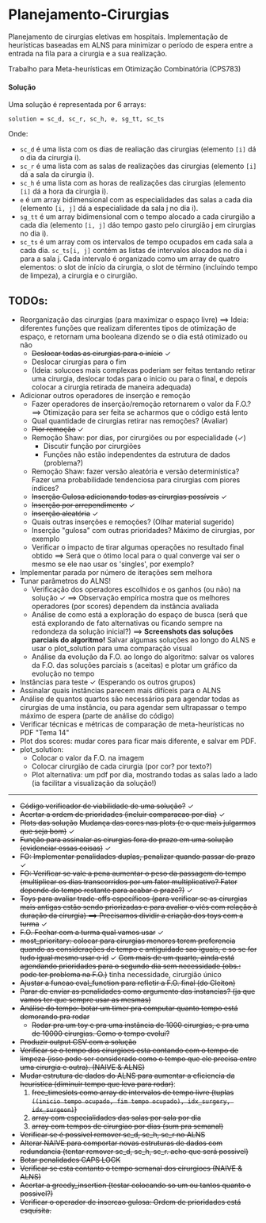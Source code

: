 # Planejamento-Cirurgias
Planejamento de cirurgias eletivas em hospitais. Implementação de heurísticas 
baseadas em ALNS para minimizar o período de espera entre a entrada na fila para 
a cirurgia e a sua realização.

Trabalho para Meta-heurísticas em Otimização Combinatória (CPS783)

#### Solução
Uma solução é representada por 6 arrays:

``` 
solution = sc_d, sc_r, sc_h, e, sg_tt, sc_ts 
```

Onde: 
- `sc_d` é uma lista com os dias de realiação das cirurgias (elemento 
`[i]` dá o dia da cirurgia i).
- `sc_r` é uma lista com as salas de realizações das cirurgias (elemento 
`[i]` dá a sala da cirurgia i).
- `sc_h` é uma lista com as horas de realizações das cirurgias (elemento 
`[i]` dá a hora da cirurgia i).
- `e` é um array bidimensional com as especialidades das salas a cada dia 
(elemento `[i, j]` dá a especialidade da sala j no dia i).
- `sg_tt` é um array bidimensional com o tempo alocado a cada cirurgião a 
cada dia (elemento `[i, j]` dáo tempo gasto pelo cirurgião j em cirurgias 
no dia i).
- `sc_ts` é um array com os intervalos de tempo ocupados em cada sala a 
cada dia. `sc_ts[i, j]` contém as listas de intervalos alocados no dia i 
para a sala j. Cada intervalo é organizado como um array de quatro 
elementos: o slot de início da cirurgia, o slot de término (incluindo 
tempo de limpeza), a cirurgia e o cirurgião.





## TODOs:
- Reorganização das cirurgias (para maximizar o espaço livre)
    ⟹ Ideia: diferentes funções que realizam diferentes tipos de otimização de espaço, e retornam uma booleana dizendo se o dia está otimizado ou não
    - ~~Deslocar todas as cirurgias para o início~~ ✓
    - Deslocar cirurgias para o fim
    - (Ideia: solucoes mais complexas poderiam ser feitas tentando retirar uma cirurgia, 
    deslocar todas para o inicio ou para o final, e depois colocar a cirurgia retirada de 
    maneira adequada)
- Adicionar outros operadores de inserção e remoção
    - Fazer operadores de inserção/remoção retornarem o valor da F.O.? 
        ⟹ Otimização para ser feita se acharmos que o código está lento
	- Qual quantidade de cirurgias retirar nas remoções? (Avaliar)
    - ~~Pior remoção~~ ✓
    - Remoção Shaw: por dias, por cirurgiões ou por especialidade (✓)
        * Discutir função por cirurgiões
        * Funções não estão independentes da estrutura de dados (problema?)
    - Remoção Shaw: fazer versão aleatória e versão determinística? Fazer uma probabilidade tendenciosa para cirurgias com piores índices?
    - ~~Inserção Gulosa adicionando todas as cirurgias possíveis~~ ✓
    - ~~Inserção por arrependimento~~ ✓
    - ~~Inserção aleatória~~ ✓
    - Quais outras inserções e remoções? (Olhar material sugerido)
    - Inserção "gulosa" com outras prioridades? Máximo de cirurgias, por exemplo
    - Verificar o impacto de tirar algumas operações no resultado final obtido
        ⟹ Será que o ótimo local para o qual converge vai ser o mesmo se ele nao usar 
        os 'singles', por exemplo?
- Implementar parada por número de iterações sem melhora
- Tunar parâmetros do ALNS!
    - Verificação dos operadores escolhidos e os ganhos (ou não) na solução ✓ 
        ⟹ Observação empírica mostra que os melhores operadores (por scores) dependem da 
        instância avaliada
    - Análise de como está a exploração do espaço de busca (será que está explorando de fato 
    alternativas ou ficando sempre na redondeza da solução inicial?)
        ⟹ **Screenshots das soluções parciais do algoritmo!** Salvar algumas soluções ao 
        longo do ALNS e usar o plot_solution para uma comparação visual
    - Análise da evolução da F.O. ao longo do algoritmo: salvar os valores da F.O. das 
    soluções parciais s (aceitas) e plotar um gráfico da evolução no tempo
- Instâncias para teste ✓ (Esperando os outros grupos)
- Assinalar quais instâncias parecem mais difíceis para o ALNS
- Análise de quantos quartos são necessários para agendar todas as cirurgias de uma instância, 
ou para agendar sem ultrapassar o tempo máximo de espera (parte de análise do código)
- Verificar técnicas e métricas de comparação de meta-heurísticas no PDF "Tema 14"
- Plot dos scores: mudar cores para ficar mais diferente, e salvar em PDF.
- plot_solution: 
    - Colocar o valor da F.O. na imagem
    - Colocar cirurgião de cada cirurgia (por cor? por texto?)
    - Plot alternativa: um pdf por dia, mostrando todas as salas lado a lado 
    (ia facilitar a visualização da solução!)

---

- ~~Código verificador de viabilidade de uma solução?~~ ✓
- ~~Acertar a ordem de prioridades (incluir comparacao por dia)~~ ✓
- ~~Plots das solução~~ ~~Mudança das cores nas plots (e o que mais julgarmos que seja bom)~~  ✓
- ~~Função para assinalar as cirurgias fora do prazo em uma solução (evidenciar essas coisas)~~ ✓
- ~~FO: Implementar penalidades duplas, penalizar quando passar do prazo~~ ✓
- ~~FO: Verificar se vale a pena aumentar o peso da passagem do tempo (multiplicar os dias transcorridos por um fator multiplicativo? Fator depende do tempo restante para acabar o prazo?)~~ ✓
- ~~Toys para avaliar trade-offs específicos (para verificar se as cirurgias mais antigas estão sendo priorizadas e para avaliar o viés com relação à duração da cirurgia)  ==> Precisamos dividir a criação dos toys com a turma~~ ✓
- ~~F.O. Fechar com a turma qual vamos usar~~ ✓
- ~~most_prioritary: colocar para cirurgias menores terem preferencia quando as considerações de tempo e antiguidade sao iguais, e so se for tudo igual mesmo usar o id~~ ✓
~~Com mais de um quarto, ainda está agendando prioridades para o segundo dia sem necessidade (obs.: pode ter problema na F.O.)~~ tinha necessidade, cirurgião único
- ~~Ajustar a funcao eval_function para refletir a F.O. final (do Cleiton)~~
- ~~Parar de enviar as penalidades como argumento das instancias? (ja que vamos ter que sempre usar as mesmas)~~ 
- ~~Análise do tempo: botar um timer pra computar quanto tempo está demorando pra rodar~~
    - ~~Rodar pra um toy e pra uma instância de 1000 cirurgias, e pra uma de 10000 cirurgias. Como o tempo evolui?~~
- ~~Produzir output CSV com a solução~~
- ~~Verificar se o tempo dos cirurgioes esta contando com o tempo de limpeza (isso pode ser considerado como o tempo que ele precisa entre uma cirurgia e outra). (NAIVE & ALNS)~~
- ~~Mudar estrutura de dados do ALNS para aumentar a eficiencia da heuristica (diminuir tempo que leva para rodar)~~: 
    1. ~~free_timeslots como array de intervalos de tempo livre (tuplas `((inicio tempo ocupado, fim tempo ocupado), idx_surgery, idx_surgeon)`)~~
    2. ~~array com especialidades das salas por sala por dia~~
    3. ~~array com tempos de cirurgiao por dias (sum pra semanal)~~
- ~~Verificar se é possível remover sc_d, sc_h, sc_r no ALNS~~
- ~~Alterar NAIVE para comportar novas estruturas de dados com redundancia (tentar remover sc_d, sc_h, sc_r. acho que será possivel)~~ 
- ~~Botar penalidades CAPS LOCK~~
- ~~Verificar se esta contanto o tempo semanal dos cirurgioes (NAIVE & ALNS)~~
- ~~Acertar a greedy_insertion (testar colocando so um ou tantos quanto o possivel?)~~
- ~~Verificar o operador de insercao gulosa: Ordem de prioridades está esquisita.~~ 